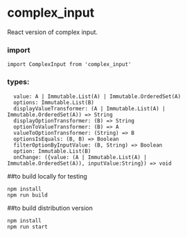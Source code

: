 # complex_input
React version of complex input.

### import
```
import ComplexInput from 'complex_input'
```

### types:
```
  value: A | Immutable.List(A) | Immutable.OrderedSet(A)
  options: Immutable.List(B)
  displayValueTransformer: (A | Immutable.List(A) | Immutable.OrderedSet(A)) => String
  displayOptionTransformer: (B) => String
  optionToValueTransformer: (B) => A
  valueToOptionTransformer: (String) => B
  optionsIsEquals: (B, B) => Boolean
  filterOptionByInputValue: (B, String) => Boolean
  option: Immutable.List(B)
  onChange: ({value: (A | Immutable.List(A) | Immutable.OrderedSet(A)), inputValue:String}) => void
``` 

##to build locally for testing
```
npm install
npm run build
```

##to build distribution version
```
npm install
npm run start
```
